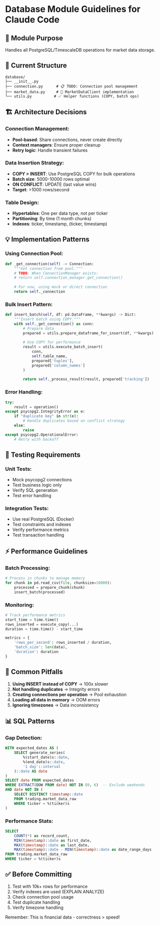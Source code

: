 # Database Module Guidelines for Claude Code

## 🎯 Module Purpose
Handles all PostgreSQL/TimescaleDB operations for market data storage.

## 📁 Current Structure
```
database/
├── __init__.py
├── connection.py      # 📋 TODO: Connection pool management
├── market_data.py     # 🚧 MarketDataClient implementation
└── utils.py          # ✅ Helper functions (COPY, batch ops)
```

## 🏗️ Architecture Decisions

### Connection Management:
- **Pool-based**: Share connections, never create directly
- **Context managers**: Ensure proper cleanup
- **Retry logic**: Handle transient failures

### Data Insertion Strategy:
- **COPY > INSERT**: Use PostgreSQL COPY for bulk operations
- **Batch size**: 5000-10000 rows optimal
- **ON CONFLICT**: UPDATE (last value wins)
- **Target**: >1000 rows/second

### Table Design:
- **Hypertables**: One per data type, not per ticker
- **Partitioning**: By time (1 month chunks)
- **Indexes**: ticker, timestamp, (ticker, timestamp)

## 💡 Implementation Patterns

### Using Connection Pool:
```python
def _get_connection(self) -> Connection:
    """Get connection from pool."""
    # TODO: When ConnectionManager exists:
    # return self.connection_manager.get_connection()
    
    # For now, using mock or direct connection
    return self._connection
```

### Bulk Insert Pattern:
```python
def insert_batch(self, df: pd.DataFrame, **kwargs) -> Dict:
    """Insert batch using COPY."""
    with self._get_connection() as conn:
        # Prepare data
        prepared = utils.prepare_dataframe_for_insert(df, **kwargs)
        
        # Use COPY for performance
        result = utils.execute_batch_insert(
            conn,
            self.table_name,
            prepared['tuples'],
            prepared['column_names']
        )
        
        return self._process_result(result, prepared['tracking'])
```

### Error Handling:
```python
try:
    result = operation()
except psycopg2.IntegrityError as e:
    if "duplicate key" in str(e):
        # Handle duplicates based on conflict strategy
    else:
        raise
except psycopg2.OperationalError:
    # Retry with backoff
```

## 🧪 Testing Requirements

### Unit Tests:
- Mock psycopg2 connections
- Test business logic only
- Verify SQL generation
- Test error handling

### Integration Tests:
- Use real PostgreSQL (Docker)
- Test constraints and indexes
- Verify performance metrics
- Test transaction handling

## ⚡ Performance Guidelines

### Batch Processing:
```python
# Process in chunks to manage memory
for chunk in pd.read_csv(file, chunksize=10000):
    processed = prepare_chunk(chunk)
    insert_batch(processed)
```

### Monitoring:
```python
# Track performance metrics
start_time = time.time()
rows_inserted = execute_copy(...)
duration = time.time() - start_time

metrics = {
    'rows_per_second': rows_inserted / duration,
    'batch_size': len(data),
    'duration': duration
}
```

## 🚨 Common Pitfalls

1. **Using INSERT instead of COPY** → 100x slower
2. **Not handling duplicates** → Integrity errors
3. **Creating connections per operation** → Pool exhaustion
4. **Loading all data in memory** → OOM errors
5. **Ignoring timezones** → Data inconsistency

## 📊 SQL Patterns

### Gap Detection:
```sql
WITH expected_dates AS (
    SELECT generate_series(
        %(start_date)s::date,
        %(end_date)s::date,
        '1 day'::interval
    )::date AS date
)
SELECT date FROM expected_dates
WHERE EXTRACT(DOW FROM date) NOT IN (0, 6)  -- Exclude weekends
AND date NOT IN (
    SELECT DISTINCT timestamp::date 
    FROM trading.market_data_raw 
    WHERE ticker = %(ticker)s
)
```

### Performance Stats:
```sql
SELECT 
    COUNT(*) as record_count,
    MIN(timestamp)::date as first_date,
    MAX(timestamp)::date as last_date,
    MAX(timestamp)::date - MIN(timestamp)::date as date_range_days
FROM trading.market_data_raw
WHERE ticker = %(ticker)s
```

## ✅ Before Committing

1. Test with 10k+ rows for performance
2. Verify indexes are used (EXPLAIN ANALYZE)
3. Check connection pool usage
4. Test duplicate handling
5. Verify timezone handling

Remember: This is financial data - correctness > speed!